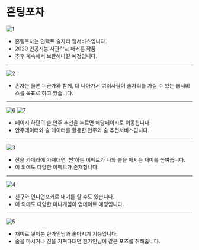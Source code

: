 # 혼팅포차

![1](https://user-images.githubusercontent.com/70463738/94228829-dda43880-ff38-11ea-86d2-eedc2fa0c928.jpg)

- 혼팅포차는 언택트 술자리 웹서비스입니다.
- 2020 인공지능 사관학교 해커톤 작품
- 추후 계속해서 보완해나갈 예정입니다.

---

![2](https://user-images.githubusercontent.com/70463738/94228941-1a702f80-ff39-11ea-8dd9-4e312cb2e650.jpg)

- 혼자는 물론 누군가와 함께, 더 나아가서 여러사람이 술자리를 가질 수 있는 웹서비스를 목표로 하고 있습니다.

---

![6](https://user-images.githubusercontent.com/70463738/94228953-20fea700-ff39-11ea-8267-eb15995dc696.PNG)
![7](https://user-images.githubusercontent.com/70463738/94228957-22c86a80-ff39-11ea-8caa-3347ffcdd15f.PNG)

- 페이지 하단의 술,안주 추천을 누르면 해당페이지로 이동됩니다.
- 안주데이터와 술 데이터를 활용한 안주와 술 추천서비스입니다.

---

![3](https://user-images.githubusercontent.com/70463738/94228946-1e03b680-ff39-11ea-8cb0-491b1c879d82.jpg)

- 잔을 카메라에 가져대면 '짠'하는 이펙트가 나와 술을 마시는 재미를 높여줍니다.
- 이 외에도 다양한 이펙트가 존재합니다.

---

![4](https://user-images.githubusercontent.com/70463738/94228947-1f34e380-ff39-11ea-9119-c4520adf67ed.jpg)

- 친구와 인디언포커로 내기를 할 수도 있습니다.
- 이 외에도 다양한 미니게임이 업데이트 예정입니다.

---

![5](https://user-images.githubusercontent.com/70463738/94228952-20661080-ff39-11ea-914e-5efb573d62ad.jpg)

- 재미로 넣어본 한가인님과 술마시기 기능입니다.
- 술을 마시거나 진을 가져다대면 한가인님이 같은 포즈를 취해줍니다.
